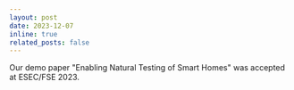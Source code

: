 ```yaml
---
layout: post
date: 2023-12-07
inline: true
related_posts: false
---
```


Our demo paper "Enabling Natural Testing of Smart Homes" was accepted at ESEC/FSE 2023.


